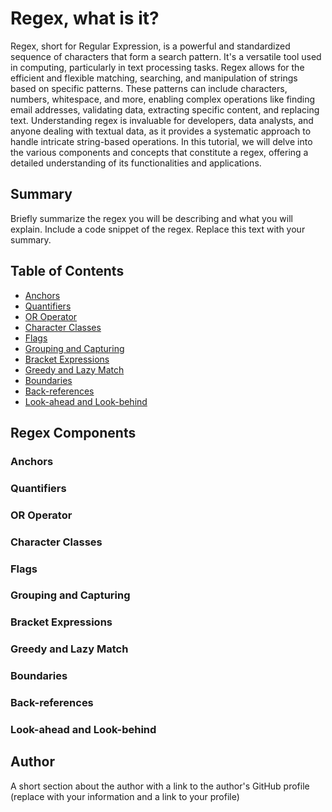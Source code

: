 # Regex, what is it?


Regex, short for Regular Expression, is a powerful and standardized sequence of characters that form a search pattern. It's a versatile tool used in computing, particularly in text processing tasks. Regex allows for the efficient and flexible matching, searching, and manipulation of strings based on specific patterns. These patterns can include characters, numbers, whitespace, and more, enabling complex operations like finding email addresses, validating data, extracting specific content, and replacing text. Understanding regex is invaluable for developers, data analysts, and anyone dealing with textual data, as it provides a systematic approach to handle intricate string-based operations. In this tutorial, we will delve into the various components and concepts that constitute a regex, offering a detailed understanding of its functionalities and applications.

## Summary

Briefly summarize the regex you will be describing and what you will explain. Include a code snippet of the regex. Replace this text with your summary.

## Table of Contents

- [Anchors](#anchors)
- [Quantifiers](#quantifiers)
- [OR Operator](#or-operator)
- [Character Classes](#character-classes)
- [Flags](#flags)
- [Grouping and Capturing](#grouping-and-capturing)
- [Bracket Expressions](#bracket-expressions)
- [Greedy and Lazy Match](#greedy-and-lazy-match)
- [Boundaries](#boundaries)
- [Back-references](#back-references)
- [Look-ahead and Look-behind](#look-ahead-and-look-behind)

## Regex Components

### Anchors

### Quantifiers

### OR Operator

### Character Classes

### Flags

### Grouping and Capturing

### Bracket Expressions

### Greedy and Lazy Match

### Boundaries

### Back-references

### Look-ahead and Look-behind

## Author

A short section about the author with a link to the author's GitHub profile (replace with your information and a link to your profile)
